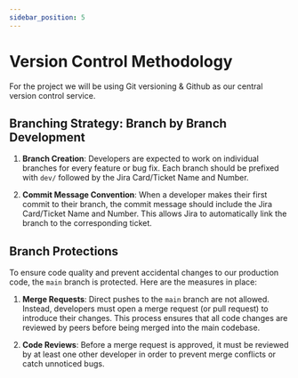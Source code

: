 ```yaml
---
sidebar_position: 5
---
```


# Version Control Methodology

For the project we will be using Git versioning & Github as our central version control service.


## Branching Strategy: Branch by Branch Development

1. **Branch Creation**: Developers are expected to work on individual branches for every feature or bug fix. Each branch should be prefixed with `dev/` followed by the Jira Card/Ticket Name and Number. 

2. **Commit Message Convention**: When a developer makes their first commit to their branch, the commit message should include the Jira Card/Ticket Name and Number. This allows Jira to automatically link the branch to the corresponding ticket.

## Branch Protections

To ensure code quality and prevent accidental changes to our production code, the `main` branch is protected. Here are the measures in place:

1. **Merge Requests**: Direct pushes to the `main` branch are not allowed. Instead, developers must open a merge request (or pull request) to introduce their changes. This process ensures that all code changes are reviewed by peers before being merged into the main codebase.

2. **Code Reviews**: Before a merge request is approved, it must be reviewed by at least one other developer in order to prevent merge conflicts or catch unnoticed bugs.

